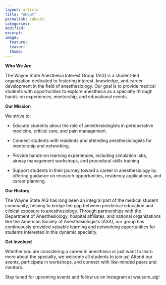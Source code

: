 ```yaml
---
layout: article
title: "About"
permalink: /about/
categories: 
modified:
excerpt:
image:
  feature:
  teaser:
  thumb:
---
```



**Who We Are**

The Wayne State Anesthesia Interest Group (AIG) is a student-led organization dedicated to fostering interest, knowledge, and career development in the field of anesthesiology. Our goal is to provide medical students with opportunities to explore anesthesia as a specialty through hands-on experiences, mentorship, and educational events.


**Our Mission**

We strive to:

- Educate students about the role of anesthesiologists in perioperative medicine, critical care, and pain management.

- Connect students with residents and attending anesthesiologists for mentorship and networking.

- Provide hands-on learning experiences, including simulation labs, airway management workshops, and procedural skills training.

- Support students in their journey toward a career in anesthesiology by offering guidance on research opportunities, residency applications, and career planning.


**Our History**

The Wayne State AIG has long been an integral part of the medical student community, helping to bridge the gap between preclinical education and clinical exposure to anesthesiology. Through partnerships with the Department of Anesthesiology, hospital affiliates, and national organizations like the American Society of Anesthesiologists (ASA), our group has continuously provided valuable learning and networking opportunities for students interested in this dynamic specialty.


**Get Involved**

Whether you are considering a career in anesthesia or just want to learn more about the specialty, we welcome all students to join us! Attend our events, participate in workshops, and connect with like-minded peers and mentors.

Stay tuned for upcoming events and follow us on Instagram at wsusom_aig!
